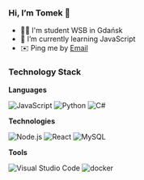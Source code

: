 ### Hi, I’m Tomek 👋






- 👨‍🎓  I'm student WSB in Gdańsk
- 🌱  I’m currently learning JavaScript
- ✉️  Ping me by [Email](mailto:sznurowski2137@gmail.com)



### Technology Stack

**Languages**

![JavaScript](https://img.shields.io/badge/JavaScript-323330?style=for-the-badge&logo=javascript&logoColor=F7DF1E)
![Python](https://img.shields.io/badge/Python-3776AB?style=for-the-badge&logo=python&logoColor=white)
![C#](https://img.shields.io/badge/C%23-239120?style=for-the-badge&logo=c-sharp&logoColor=white)


**Technologies**

<img src="https://img.shields.io/badge/Node.js-%2343853d.svg?logo=node.js&logoColor=white&style=flat-square" alt="Node.js" /> <img src="https://img.shields.io/badge/React-%2320232a.svg?logo=React&logoColor=%2361dafb&style=flat-square" alt="React" /> <img src="https://img.shields.io/badge/Mysql-%234479a1.svg?logo=MySQL&logoColor=white&style=flat-square" alt="MySQL" /> 


**Tools**

<img src="https://img.shields.io/badge/Visual%20studio%20code-%230078d7.svg?logo=visual-studio-code&logoColor=white&style=flat-square" alt="Visual Studio Code" />  <img src="https://img.shields.io/badge/Github-%23000000.svg?logo=github&logoColor=white&style=flat-square" alt="docker" /> 
